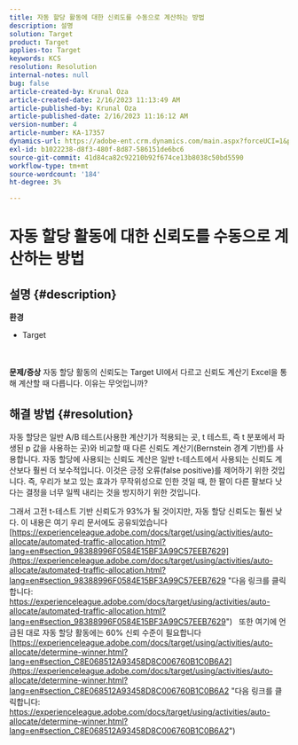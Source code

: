 ```yaml
---
title: 자동 할당 활동에 대한 신뢰도를 수동으로 계산하는 방법
description: 설명
solution: Target
product: Target
applies-to: Target
keywords: KCS
resolution: Resolution
internal-notes: null
bug: false
article-created-by: Krunal Oza
article-created-date: 2/16/2023 11:13:49 AM
article-published-by: Krunal Oza
article-published-date: 2/16/2023 11:16:12 AM
version-number: 4
article-number: KA-17357
dynamics-url: https://adobe-ent.crm.dynamics.com/main.aspx?forceUCI=1&pagetype=entityrecord&etn=knowledgearticle&id=de4027f9-eaad-ed11-aad1-6045bd006793
exl-id: b1022238-d8f3-480f-8d87-586151de6bc6
source-git-commit: 41d84ca82c92210b92f674ce13b8038c50bd5590
workflow-type: tm+mt
source-wordcount: '184'
ht-degree: 3%

---
```


# 자동 할당 활동에 대한 신뢰도를 수동으로 계산하는 방법

## 설명 {#description}

<b>환경</b>
- Target

<br> <br><b>문제/증상</b>
자동 할당 활동의 신뢰도는 Target UI에서 다르고 신뢰도 계산기 Excel을 통해 계산할 때 다릅니다. 이유는 무엇입니까?


## 해결 방법 {#resolution}


자동 할당은 일반 A/B 테스트(사용한 계산기가 적용되는 곳, t 테스트, 즉 t 분포에서 파생된 p 값을 사용하는 곳)와 비교할 때 다른 신뢰도 계산기(Bernstein 경계 기반)를 사용합니다.
자동 할당에 사용되는 신뢰도 계산은 일반 t-테스트에서 사용되는 신뢰도 계산보다 훨씬 더 보수적입니다. 이것은 긍정 오류(false positive)를 제어하기 위한 것입니다. 즉, 우리가 보고 있는 효과가 무작위성으로 인한 것일 때, 한 팔이 다른 팔보다 낫다는 결정을 너무 일찍 내리는 것을 방지하기 위한 것입니다.

그래서 고전 t-테스트 기반 신뢰도가 93%가 될 것이지만, 자동 할당 신뢰도는 훨씬 낮다. 이 내용은 여기 우리 문서에도 공유되었습니다  [https://experienceleague.adobe.com/docs/target/using/activities/auto-allocate/automated-traffic-allocation.html?lang=en#section_98388996F0584E15BF3A99C57EEB7629](https://experienceleague.adobe.com/docs/target/using/activities/auto-allocate/automated-traffic-allocation.html?lang=en#section_98388996F0584E15BF3A99C57EEB7629 "다음 링크를 클릭합니다: https://experienceleague.adobe.com/docs/target/using/activities/auto-allocate/automated-traffic-allocation.html?lang=en#section_98388996F0584E15BF3A99C57EEB7629")
 
또한 여기에 언급된 대로 자동 할당 활동에는 60% 신뢰 수준이 필요합니다  [https://experienceleague.adobe.com/docs/target/using/activities/auto-allocate/determine-winner.html?lang=en#section_C8E068512A93458D8C006760B1C0B6A2](https://experienceleague.adobe.com/docs/target/using/activities/auto-allocate/determine-winner.html?lang=en#section_C8E068512A93458D8C006760B1C0B6A2 "다음 링크를 클릭합니다: https://experienceleague.adobe.com/docs/target/using/activities/auto-allocate/determine-winner.html?lang=en#section_C8E068512A93458D8C006760B1C0B6A2")
<br>
